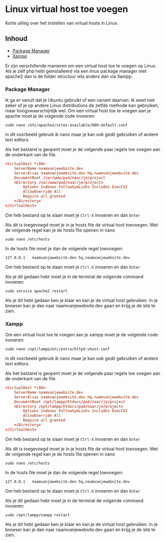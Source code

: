 # Linux virtual host toe voegen

Korte uitleg over het instellen van virtual hosts in Linux.

## Inhoud

- [Package Manager](#packagemanager)
- [Xampp](#xampp)

Er zijn verschillende manieren om een virtual host toe te voegen op Linux. Als je zelf php hebt geinstalleerd via een linux package manager met apache2 dan is de folder structuur iets anders dan via Xampp.

### Package Manager<a name="packagemanager"></a>

Ik ga er vanuit dat je Ubuntu gebruikt of een variant daarvan. Ik weet niet zeker of je op andere Linux distributions de zelfde methode kan gebruiken, maar hoogswaarschijnlijk wel.
Om een virtual host toe te voegen aan je apache moet je de volgende code invoeren:

```shell
sudo nano /etc/apache2/sites-available/000-default.conf
```

in dit voorbeeld gebruik ik nano maar je kan ook gedit gebruiken of andere text editors.

Als het bestand is geopent moet je de volgende paar regels toe voegen aan de onderkant van de file.

```conf
<VirtualHost *:80>
    ServerName naamvanjewebsite.dev
    ServerAlias naamvanjewebsite.dev hq.naamvanjewebsite.dev
    DocumentRoot /var/www/pad/naar/je/project
    <Directory /var/www/pad/naar/je/project>
        Options Indexes FollowSymLinks Includes ExecCGI
        AllowOverride All
        Require all granted
    </Directory>
</VirtualHost>
```
Om heb bestand op te slaan moet je ```Ctrl-X``` invoeren en dan ```Enter```

Als dit is toegevoegd moet je in je hosts file de virtual host toevoegen. Met de volgende regel kan je de hosts file openen in nano

```shell
sudo nano /etc/hosts
```
In de hosts file moet je dan de volgende regel toevoegen:

```
127.0.0.1   naamvanjewebsite.dev hq.naamvanjewebsite.dev
```
Om heb bestand op te slaan moet je ```Ctrl-X``` invoeren en dan ```Enter```

Als je dit gedaan hebt moet je in de terminal de volgende command invoeren:

```
sudo service apache2 restart
```

Als je dit hebt gedaan ben je klaar en kan je de virtual host gebruiken.
In je browser kan je dan naar naamvanjewebsite.dev gaan en krijg je de site te zien.

### Xampp<a name="xampp"></a>

Om een virtual host toe te voegen aan je xampp moet je de volgende code invoeren:

```shell
sudo nano /opt/lampp/etc/extra/httpd-vhost.conf
```

in dit voorbeeld gebruik ik nano maar je kan ook gedit gebruiken of andere text editors.

Als het bestand is geopent moet je de volgende paar regels toe voegen aan de onderkant van de file.

```conf
<VirtualHost *:80>
    ServerName naamvanjewebsite.dev
    ServerAlias naamvanjewebsite.dev hq.naamvanjewebsite.dev
    DocumentRoot /opt/lampp/htdocs/pad/naar/je/project
    <Directory /opt/lampp/htdocs/pad/naar/je/project>
        Options Indexes FollowSymLinks Includes ExecCGI
        AllowOverride All
        Require all granted
    </Directory>
</VirtualHost>
```
Om heb bestand op te slaan moet je ```Ctrl-X``` invoeren en dan ```Enter```

Als dit is toegevoegd moet je in je hosts file de virtual host toevoegen. Met de volgende regel kan je de hosts file openen in nano

```shell
sudo nano /etc/hosts
```
In de hosts file moet je dan de volgende regel toevoegen:

```
127.0.0.1   naamvanjewebsite.dev hq.naamvanjewebsite.dev
```
Om heb bestand op te slaan moet je ```Ctrl-X``` invoeren en dan ```Enter```

Als je dit gedaan hebt moet je in de terminal de volgende command invoeren:

```
sudo /opt/lampp/xampp restart
```

Als je dit hebt gedaan ben je klaar en kan je de virtual host gebruiken.
In je browser kan je dan naar naamvanjewebsite.dev gaan en krijg je de site te zien.
